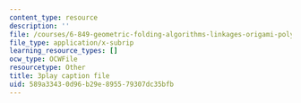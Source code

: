```yaml
---
content_type: resource
description: ''
file: /courses/6-849-geometric-folding-algorithms-linkages-origami-polyhedra-fall-2012/589a33430d96b29e895579307dc35bfb_PuUPnAkcNog.srt
file_type: application/x-subrip
learning_resource_types: []
ocw_type: OCWFile
resourcetype: Other
title: 3play caption file
uid: 589a3343-0d96-b29e-8955-79307dc35bfb
---
```

